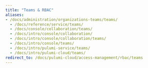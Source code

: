 ```yaml
---
title: "Teams & RBAC"
aliases:
- /docs/administration/organizations-teams/teams/
  - /docs/reference/service/teams/
  - /docs/console/collaboration/teams/
  - /docs/intro/console/collaboration/
  - /docs/intro/console/collaboration/teams/
  - /docs/intro/console/teams/
  - /docs/intro/pulumi-service/teams/
  - /docs/intro/pulumi-cloud/teams/
redirect_to: /docs/pulumi-cloud/access-management/rbac/teams
---
```

